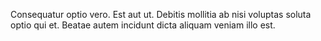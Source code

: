 Consequatur optio vero.
Est aut ut.
Debitis mollitia ab nisi voluptas soluta optio qui et.
Beatae autem incidunt dicta aliquam veniam illo est.
